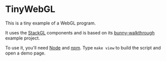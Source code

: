 TinyWebGL
=========

This is a tiny example of a WebGL program.

It uses the [StackGL][] components and is based on its [bunny-walkthrough][] example project.

To use it, you'll need [Node][] and [npm][]. Type `make view` to build the script and open a demo page.

[npm]: https://www.npmjs.com/
[node]: https://nodejs.org/
[stackgl]: http://stack.gl/
[bunny-walkthrough]: https://github.com/stackgl/bunny-walkthrough
